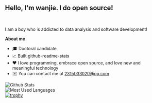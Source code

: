 <b><h2>Hello, I'm wanjie. I do open source!</h2></b>

<br />

I am a boy who is addicted to data analysis and software development!

**About me**

- 🎓 Doctoral candidate
- 📈 Built github-readme-stats
- ❤️ I love programming, embrace open source, and love new and meaningful technology
- ✉️ You can contact me at 2315033020@qq.com

![Github Stats](https://github-readme-stats.vercel.app/api?username=Wanjie-Feng&show_icons=true&theme=dark&count_private=true)
 <br />
![Most Used Languages](https://github-readme-stats.vercel.app/api/top-langs/?username=Wanjie-Feng&theme=dark&layout=compact)
<br />
[![trophy](https://github-profile-trophy.vercel.app/?username=Wanjie-Feng&theme=onedark)](https://github.com/ryo-ma/github-profile-trophy)
<br />

